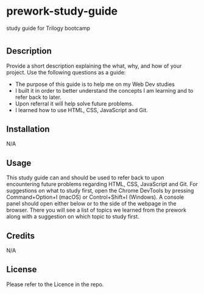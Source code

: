 # prework-study-guide
study guide for Trilogy bootcamp
# <Your-Project-Title>

## Description

Provide a short description explaining the what, why, and how of your project. Use the following questions as a guide:

- The purpose of this guide is to help me on my Web Dev studies
- I built it in order to better understand the concepts I am learning and to refer back to later.
- Upon referral it will help solve future problems.
- I learned how to use HTML, CSS, JavaScript and Git.

## Installation

N/A

## Usage

This study guide can and should be used to refer back to upon encountering future problems regarding HTML, CSS, JavaScript and Git. For suggestions on what to study first, open the Chrome DevTools by pressing Command+Option+I (macOS) or Control+Shift+I (Windows). A console panel should open either below or to the side of the webpage in the browser. There you will see a list of topics we learned from the prework along with a suggestion on which topic to study first.

## Credits

N/A

## License

Please refer to the Licence in the repo.

